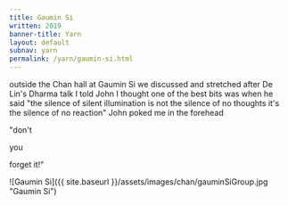 ```yaml
---
title: Gaumin Si
written: 2019
banner-title: Yarn
layout: default
subnav: yarn
permalink: /yarn/gaumin-si.html
---
```


<div class="poem">
outside the Chan hall  
at Gaumin Si  
we discussed and stretched  
after De Lin's Dharma talk  
I told John I thought  
one of the best bits  
was when he said  
"the silence of silent illumination  
is not the silence of no thoughts  
it's the silence of no reaction"  
John poked me in the forehead

"don't

you

forget it!"
</div>

![Gaumin Si]({{ site.baseurl }}/assets/images/chan/gauminSiGroup.jpg "Gaumin Si")
